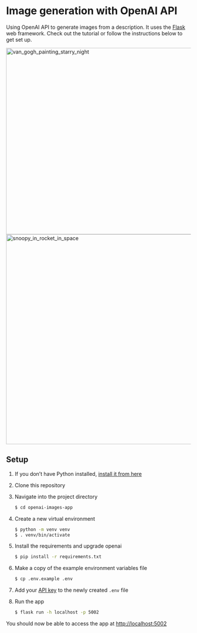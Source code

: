 # Image generation with OpenAI API

Using OpenAI API to generate images from a description. It uses the [Flask](https://flask.palletsprojects.com/en/2.0.x/) web framework. Check out the tutorial or follow the instructions below to get set up.

<img width="507" alt="van_gogh_painting_starry_night" src="https://user-images.githubusercontent.com/7539968/229337939-b2b5714f-29ae-42aa-a58e-be9b2764ef38.png">

<img width="571" alt="snoopy_in_rocket_in_space" src="https://user-images.githubusercontent.com/7539968/229338341-6413b5e6-8308-48e2-99b1-a8d24a4df279.png">

## Setup

1. If you don’t have Python installed, [install it from here](https://www.python.org/downloads/)

2. Clone this repository

3. Navigate into the project directory

   ```bash
   $ cd openai-images-app
   ```

4. Create a new virtual environment

   ```bash
   $ python -m venv venv
   $ . venv/bin/activate
   ```

5. Install the requirements and upgrade openai

   ```bash
   $ pip install -r requirements.txt
   ```

6. Make a copy of the example environment variables file

   ```bash
   $ cp .env.example .env
   ```

7. Add your [API key](https://beta.openai.com/account/api-keys) to the newly created `.env` file

8. Run the app

   ```bash
   $ flask run -h localhost -p 5002
   ```

You should now be able to access the app at [http://localhost:5002](http://localhost:5002)
